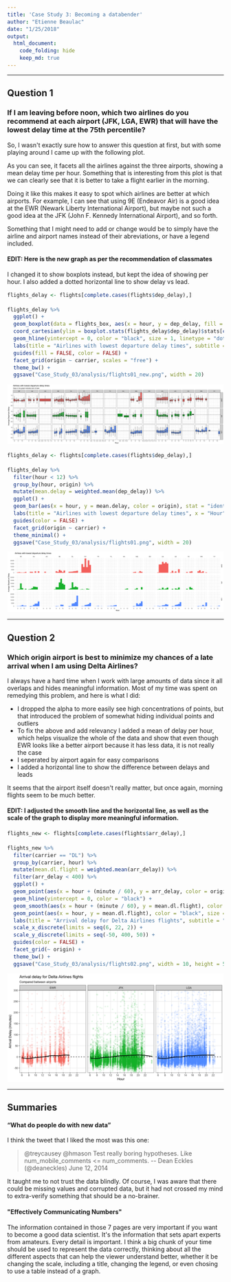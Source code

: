 ```yaml
---
title: 'Case Study 3: Becoming a databender'
author: "Etienne Beaulac"
date: "1/25/2018"
output: 
  html_document:
    code_folding: hide
    keep_md: true
---
```

***
## Question 1
### If I am leaving before noon, which two airlines do you recommend at each airport (JFK, LGA, EWR) that will have the lowest delay time at the 75th percentile?

So, I wasn't exactly sure how to answer this question at first, but with some playing around I came up with the following plot.

As you can see, it facets all the airlines against the three airports, showing a mean delay time per hour. Something that is interesting from this plot is that we can clearly see that it is better to take a flight earlier in the morning. 

Doing it like this makes it easy to spot which airlines are better at which airports. For example, I can see that using 9E (Endeavor Air) is a good idea at the EWR (Newark Liberty International Airport), but maybe not such a good idea at the JFK (John F. Kennedy International Airport), and so forth.

Something that I might need to add or change would be to simply have the airline and airport names instead of their abreviations, or have a legend included.

#### EDIT: Here is the new graph as per the recommendation of classmates
I changed it to show boxplots instead, but kept the idea of showing per hour. I also added a dotted horizontal line to show delay vs lead.


```r
flights_delay <- flights[complete.cases(flights$dep_delay),]

flights_delay %>%
  ggplot() +
  geom_boxplot(data = flights_box, aes(x = hour, y = dep_delay, fill = origin, group = hour), outlier.shape = NA) +
  coord_cartesian(ylim = boxplot.stats(flights_delay$dep_delay)$stats[c(1, 5)] * 1.50) +
  geom_hline(yintercept = 0, color = "black", size = 1, linetype = "dotted") +
  labs(title = "Airlines with lowest departure delay times", subtitle = "Gaps in the graph indicates lack of data", x = "Hour", y = "Average Departure Delay") +
  guides(fill = FALSE, color = FALSE) +
  facet_grid(origin ~ carrier, scales = "free") +
  theme_bw() +
  ggsave("Case_Study_03/analysis/flights01_new.png", width = 20)
```
![](flights01_new.png)

```r
flights_delay <- flights[complete.cases(flights$dep_delay),]

flights_delay %>%
  filter(hour < 12) %>%
  group_by(hour, origin) %>%
  mutate(mean.delay = weighted.mean(dep_delay)) %>%
  ggplot() +
  geom_bar(aes(x = hour, y = mean.delay, color = origin), stat = "identity") +
  labs(title = "Airlines with lowest departure delay times", x = "Hour", y = "Average Departure Delay") +
  guides(color = FALSE) +
  facet_grid(origin ~ carrier) +
  theme_minimal() +
  ggsave("Case_Study_03/analysis/flights01.png", width = 20)
```
![](flights01.png)

***
## Question 2
### Which origin airport is best to minimize my chances of a late arrival when I am using Delta Airlines?

I always have a hard time when I work with large amounts of data since it all overlaps and hides meaningful information. Most of my time was spent on remedying this problem, and here is what I did:

* I dropped the alpha to more easily see high concentrations of points, but that introduced the problem of somewhat hiding individual points and outliers
* To fix the above and add relevancy I added a mean of delay per hour, which helps visualize the whole of the data and show that even though EWR looks like a better airport because it has less data, it is not really the case
* I seperated by airport again for easy comparisons
* I added a horizontal line to show the difference between delays and leads

It seems that the airport itself doesn't really matter, but once again, morning flights seem to be much better.

#### EDIT: I adjusted the smooth line and the horizontal line, as well as the scale of the graph to display more meaningful information.

```r
flights_new <- flights[complete.cases(flights$arr_delay),]

flights_new %>%
  filter(carrier == "DL") %>%
  group_by(carrier, hour) %>%
  mutate(mean.dl.flight = weighted.mean(arr_delay)) %>%
  filter(arr_delay < 400) %>%
  ggplot() +
  geom_point(aes(x = hour + (minute / 60), y = arr_delay, color = origin), alpha = 0.1, position = "jitter") +
  geom_hline(yintercept = 0, color = "black") +
  geom_smooth(aes(x = hour + (minute / 60), y = mean.dl.flight), color = "grey") +
  geom_point(aes(x = hour, y = mean.dl.flight), color = "black", size = 0.5) +
  labs(title = "Arrival delay for Delta Airlines flights", subtitle = "Compared between airports", color = "Delay", x = "Hour", y = "Arrival Delay (minutes)") +
  scale_x_discrete(limits = seq(6, 22, 2)) +
  scale_y_discrete(limits = seq(-50, 400, 50)) +
  guides(color = FALSE) +
  facet_grid(~ origin) +
  theme_bw() +
  ggsave("Case_Study_03/analysis/flights02.png", width = 10, height = 5)
```
![](flights02.png)

***
## Summaries
#### “What do people do with new data”
I think the tweet that I liked the most was this one:

> @treycausey @hmason Test really boring hypotheses. Like num_mobile_comments <= num_comments. -- Dean Eckles (@deaneckles) June 12, 2014

It taught me to not trust the data blindly. Of course, I was aware that there could be missing values and corrupted data, but it had not crossed my mind to extra-verify something that should be a no-brainer.


#### "Effectively Communicating Numbers"
The information contained in those 7 pages are very important if you want to become a good data scientist. It's the information that sets apart experts from amateurs. Every detail is important. I think a big chunk of your time should be used to represent the data correctly, thinking about all the different aspects that can help the viewer understand better, whether it be changing the scale, including a title, changing the legend, or even chosing to use a table instead of a graph.
